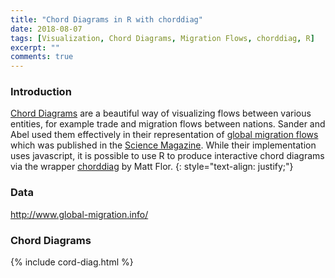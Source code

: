 ```yaml
---
title: "Chord Diagrams in R with chorddiag"
date: 2018-08-07
tags: [Visualization, Chord Diagrams, Migration Flows, chorddiag, R]
excerpt: ""
comments: true
---
```

### Introduction
[Chord Diagrams](https://en.wikipedia.org/wiki/Chord_diagram) are a beautiful way of visualizing flows between various entities, for example trade and migration flows between nations. Sander and Abel used them effectively in their representation of [global migration flows](http://www.global-migration.info/) which was published in the [Science Magazine](http://science.sciencemag.org/content/343/6178/1520?ijkey=ypit4%2Fxi7wo4M&keytype=ref&siteid=sci). While their implementation uses javascript, it is possible to use R to produce interactive chord diagrams via the wrapper [chorddiag](https://github.com/mattflor/chorddiag) by Matt Flor. 
{: style="text-align: justify;"}


### Data


http://www.global-migration.info/


### Chord Diagrams

{% include cord-diag.html %}
